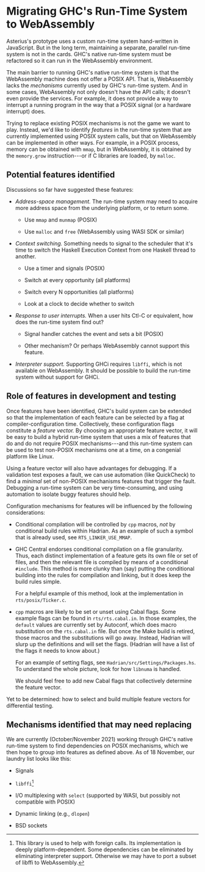 # Migrating GHC's Run-Time  System to WebAssembly

Asterius's prototype uses a custom run-time system hand-written in
JavaScript.  But in the long term, maintaining a separate, parallel
run-time system is not in the cards.  GHC's native run-time system
must be refactored so it can run in the WebAssembly environment.

The main barrier to running GHC's native run-time system is that the
WebAssembly machine does not offer a POSIX API.  That is, WebAssembly
lacks the *mechanisms* currently used by GHC's run-time system.
And in some cases, WebAssembly not only doesn't have the API calls; it
doesn't even provide the services.  For example, it does not provide a
way to interrupt a running program in the way that a POSIX signal (or
a hardware interrupt) does.  

Trying to replace existing POSIX mechanisms is not the game we want to play.
Instead, we'd like to identify *features* in the run-time system that
are currently implemented using POSIX system calls, but that on
WebAssembly can be implemented in other ways.  For example, in a POSIX
process, memory can be obtained with `mmap`, but in WebAssembly, it is
obtained by the `memory.grow` instruction---or if C libraries are
loaded, by `malloc`.

## Potential features identified

Discussions so far have suggested these features:

  - *Address-space management.*  The run-time system may need to
    acquire more address space from the underlying platform, or to
    return some.
  
      * Use `mmap` and `munmap` (POSIX)

      * Use `malloc` and `free` (WebAssembly using WASI SDK or similar)

  - *Context switching.*  Something needs to signal to the scheduler
    that it's time to switch the Haskell Execution Context from one
    Haskell thread to another.

      * Use a timer and signals (POSIX)

      * Switch at every opportunity (all platforms)

      * Switch every N opportunities (all platforms)

      * Look at a clock to decide whether to switch

  - *Response to user interrupts.*  When a user hits Ctl-C or
    equivalent, how does the run-time system find out?

      * Signal handler catches the event and sets a bit (POSIX)

      * Other mechanism?  Or perhaps WebAssembly cannot support this feature.

  - *Interpreter support.* Supporting GHCi requires `libffi`, which is
    not available on WebAssembly.  It should be possible to build the
    run-time system without support for GHCi.

## Role of features in development and testing

Once features have been identified, GHC's build system can be extended
so that the implementation of each feature can be selected by a flag
at compiler-configuration time.  Collectively, these configuration
flags constitute a *feature vector.* By choosing an appropriate
feature vector, it will be easy to build a hybrid run-time system that
uses a mix of features that do and do not require POSIX mechanisms---and this
run-time system can be used to test non-POSIX mechanisms one at a
time, on a congenial platform like Linux.

Using a feature vector will also have advantages for debugging.
If a validation test exposes a fault, we can use automation (like
QuickCheck) to find a _minimal_ set of non-POSIX mechanisms features that
trigger the fault.  Debugging a run-time system can be very
time-consuming, and using automation to isolate buggy features should help.

Configuration mechanisms for features will be influenced by the
following considerations:

  - Conditional compilation will be controlled by `cpp` macros, _not_
    by conditional build rules within Hadrian.  As an example of such
    a symbol that is already used, see `RTS_LINKER_USE_MMAP`.

  - GHC Central endorses conditional compilation on a file
    granularity.  Thus, each distinct implementation of a feature gets
    its own file or set of files, and then the relevant file is
    compiled by means of a conditional `#include`.  This method is
    more clunky than (say) putting the conditional building into the
    rules for compilation and linking, but it does keep the build
    rules simple.

    For a helpful example of this method, look at the implementation
    in `rts/posix/Ticker.c`.

  - `cpp` macros are likely to be set or unset using Cabal flags.
    Some example flags can be found in `rts/rts.cabal.in`.  In those
    examples, the `default` values are currently set by Autoconf,
    which does macro substitution on the `rts.cabal.in` file.
    But once the Make build is retired, those macros and the
    substitutions will go away.  Instead, Hadrian will slurp up the
    definitions and will set the flags.  (Hadrian will have a list of
    the flags it needs to know about.)

    For an example of setting flags, see
    `Hadrian/src/Settings/Packages.hs`.  To understand the whole
    picture, look for how `libnuma` is handled.

    We should feel free to add new Cabal flags that collectively
    determine the feature vector.

Yet to be determined: how to select and build multiple feature vectors
for differential testing.


## Mechanisms identified that may need replacing

We are currently (October/November 2021) working through GHC's native run-time
system to find dependencies on POSIX mechanisms, which we then hope to
group into features as defined above.  As of 18 November, our laundry
list looks like this:

  - Signals

  - `libffi`[^libffi]

  - I/O multiplexing with `select` (supported by WASI, but possibly
    not compatible with POSIX)

  - Dynamic linking (e.g., `dlopen`)

  - BSD sockets

[^libffi]: This library is used to help with foreign calls.  Its
implementation is deeply platform-dependent.  Some dependencies can be
eliminated by eliminating interpreter support.  Otherwise we may have to port a
subset of libffi to WebAssembly.
